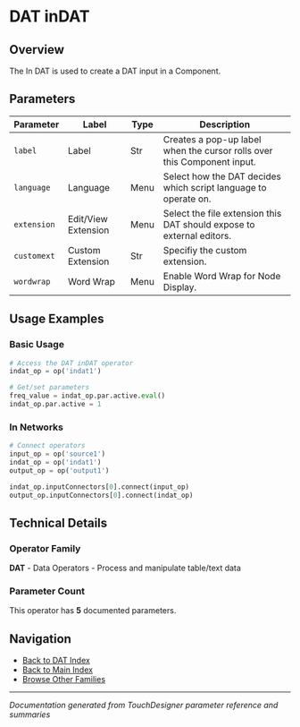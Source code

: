 # DAT inDAT

## Overview

The In DAT is used to create a DAT input in a Component.

## Parameters

| Parameter | Label | Type | Description |
|-----------|-------|------|-------------|
| `label` | Label | Str | Creates a pop-up label when the cursor rolls over this Component input. |
| `language` | Language | Menu | Select how the DAT decides which script language to operate on. |
| `extension` | Edit/View Extension | Menu | Select the file extension this DAT should expose to external editors. |
| `customext` | Custom Extension | Str | Specifiy the custom extension. |
| `wordwrap` | Word Wrap | Menu | Enable Word Wrap for Node Display. |

## Usage Examples

### Basic Usage

```python
# Access the DAT inDAT operator
indat_op = op('indat1')

# Get/set parameters
freq_value = indat_op.par.active.eval()
indat_op.par.active = 1
```

### In Networks

```python
# Connect operators
input_op = op('source1')
indat_op = op('indat1')
output_op = op('output1')

indat_op.inputConnectors[0].connect(input_op)
output_op.inputConnectors[0].connect(indat_op)
```

## Technical Details

### Operator Family

**DAT** - Data Operators - Process and manipulate table/text data

### Parameter Count

This operator has **5** documented parameters.

## Navigation

- [Back to DAT Index](../DAT/DAT_INDEX.md)
- [Back to Main Index](../OPERATORS_INDEX.md)
- [Browse Other Families](../OPERATORS_INDEX.md#quick-navigation)

---
*Documentation generated from TouchDesigner parameter reference and summaries*

